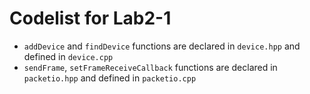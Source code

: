 # Codelist for Lab2-1

- `addDevice` and `findDevice` functions are declared in `device.hpp` and defined in `device.cpp`
- `sendFrame`, `setFrameReceiveCallback` functions are declared in `packetio.hpp` and defined in `packetio.cpp`